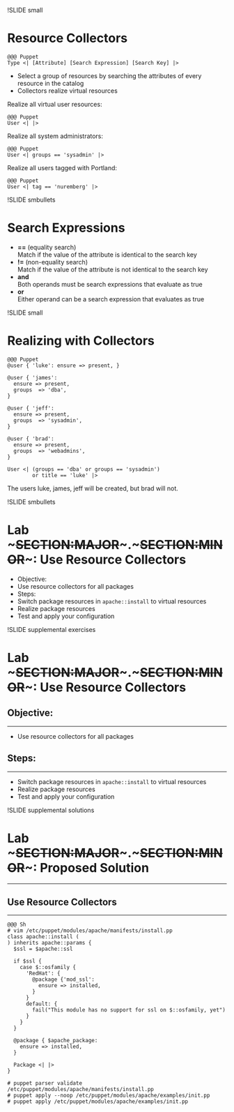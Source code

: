 !SLIDE small
# Resource Collectors

    @@@ Puppet
    Type <| [Attribute] [Search Expression] [Search Key] |>

* Select a group of resources by searching the attributes of every resource in the catalog
* Collectors realize virtual resources

Realize all virtual user resources:

    @@@ Puppet
    User <| |>

Realize all system administrators:

    @@@ Puppet
    User <| groups == 'sysadmin' |>

Realize all users tagged with Portland:

    @@@ Puppet
    User <| tag == 'nuremberg' |>


!SLIDE smbullets
# Search Expressions

* **==** (equality search)<br/>
Match if the value of the attribute is identical to the search key
* **!=** (non-equality search)<br/>
Match if the value of the attribute is not identical to the search key
* **and**<br/>
Both operands must be search expressions that evaluate as true
* **or**<br/>
Either operand can be a search expression that evaluates as true


!SLIDE small
# Realizing with Collectors

    @@@ Puppet
    @user { 'luke': ensure => present, }

    @user { 'james':
      ensure => present,
      groups  => 'dba',
    }

    @user { 'jeff':
      ensure => present,
      groups  => 'sysadmin',
    }

    @user { 'brad':
      ensure => present,
      groups  => 'webadmins',
    }

    User <| (groups == 'dba' or groups == 'sysadmin')
            or title == 'luke' |>

The users luke, james, jeff will be created, but brad will not.


!SLIDE smbullets
# Lab ~~~SECTION:MAJOR~~~.~~~SECTION:MINOR~~~: Use Resource Collectors

* Objective:
 * Use resource collectors for all packages
* Steps:
 * Switch package resources in `apache::install` to virtual resources
 * Realize package resources
 * Test and apply your configuration


!SLIDE supplemental exercises
# Lab ~~~SECTION:MAJOR~~~.~~~SECTION:MINOR~~~: Use Resource Collectors

## Objective:

****

* Use resource collectors for all packages

## Steps:

****

* Switch package resources in `apache::install` to virtual resources
* Realize package resources
* Test and apply your configuration


!SLIDE supplemental solutions
# Lab ~~~SECTION:MAJOR~~~.~~~SECTION:MINOR~~~: Proposed Solution

****

## Use Resource Collectors

****

    @@@ Sh
    # vim /etc/puppet/modules/apache/manifests/install.pp
    class apache::install (
    ) inherits apache::params {
      $ssl = $apache::ssl

      if $ssl {
        case $::osfamily {
          'RedHat': {
            @package {'mod_ssl':
              ensure => installed,
            }
          }
          default: {
            fail("This module has no support for ssl on $::osfamily, yet")
          }
        }
      }

      @package { $apache_package:
        ensure => installed,
      }

      Package <| |>
    }

    # puppet parser validate /etc/puppet/modules/apache/manifests/install.pp
    # puppet apply --noop /etc/puppet/modules/apache/examples/init.pp
    # puppet apply /etc/puppet/modules/apache/examples/init.pp
